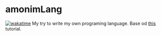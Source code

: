# amonimLang
[![wakatime](https://wakatime.com/badge/github/jaanonim/anonimLang.svg)](https://wakatime.com/badge/github/jaanonim/anonimLang)
My try to write my own programing language. Base od [this](https://youtu.be/Eythq9848Fg) tutorial.
